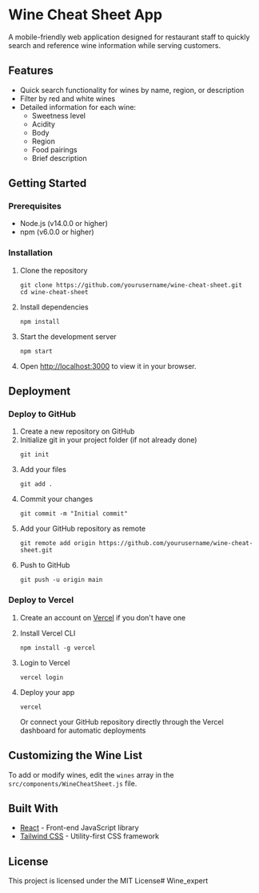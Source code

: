 # Wine Cheat Sheet App

A mobile-friendly web application designed for restaurant staff to quickly search and reference wine information while serving customers.

## Features

- Quick search functionality for wines by name, region, or description
- Filter by red and white wines
- Detailed information for each wine:
  - Sweetness level
  - Acidity
  - Body
  - Region
  - Food pairings
  - Brief description

## Getting Started

### Prerequisites

- Node.js (v14.0.0 or higher)
- npm (v6.0.0 or higher)

### Installation

1. Clone the repository
   ```
   git clone https://github.com/yourusername/wine-cheat-sheet.git
   cd wine-cheat-sheet
   ```

2. Install dependencies
   ```
   npm install
   ```

3. Start the development server
   ```
   npm start
   ```

4. Open [http://localhost:3000](http://localhost:3000) to view it in your browser.

## Deployment

### Deploy to GitHub

1. Create a new repository on GitHub
2. Initialize git in your project folder (if not already done)
   ```
   git init
   ```
3. Add your files
   ```
   git add .
   ```
4. Commit your changes
   ```
   git commit -m "Initial commit"
   ```
5. Add your GitHub repository as remote
   ```
   git remote add origin https://github.com/yourusername/wine-cheat-sheet.git
   ```
6. Push to GitHub
   ```
   git push -u origin main
   ```

### Deploy to Vercel

1. Create an account on [Vercel](https://vercel.com) if you don't have one
2. Install Vercel CLI
   ```
   npm install -g vercel
   ```
3. Login to Vercel
   ```
   vercel login
   ```
4. Deploy your app
   ```
   vercel
   ```
   
   Or connect your GitHub repository directly through the Vercel dashboard for automatic deployments

## Customizing the Wine List

To add or modify wines, edit the `wines` array in the `src/components/WineCheatSheet.js` file.

## Built With

- [React](https://reactjs.org/) - Front-end JavaScript library
- [Tailwind CSS](https://tailwindcss.com/) - Utility-first CSS framework

## License

This project is licensed under the MIT License# Wine_expert
